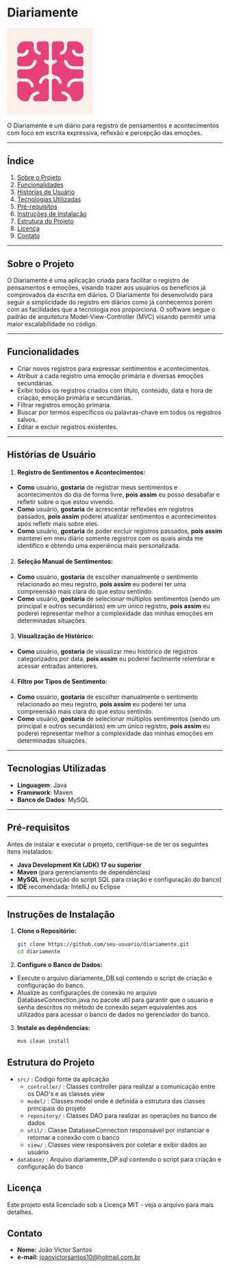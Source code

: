 # **Diariamente**

<img src="images/logo-diariamente.jpg" alt="Logo do projeto" width="200" />


O Diariamente é um diário para registro de pensamentos e acontecimentos com foco em escrita expressiva, reflexão e percepção das emoções.

---
## **Índice**
1. [Sobre o Projeto](#sobre-o-projeto)
2. [Funcionalidades](#funcionalidades)
3. [Histórias de Usuário](#histórias-de-usuário)
3. [Tecnologias Utilizadas](#tecnologias-utilizadas)
4. [Pré-requisitos](#pré-requisitos)
5. [Instruções de Instalação](#instruções-de-instalação)
6. [Estrutura do Projeto](#estrutura-do-projeto)
7. [Licença](#licença)
8. [Contato](#contato)
---

## **Sobre o Projeto**
O Diariamente é uma aplicação criada para facilitar o registro de pensamentos e emoções, visando trazer aos usuários os 
benefícios já comprovados da escrita em diários. O Diariamente foi desenvolvido para seguir a simplicidade do registro em
diários como já conhecemos porém com as facilidades que a tecnologia nos proporciona. O software segue o padrão de arquitetura 
Model-View-Controller (MVC) visando permitir uma maior escalabilidade no código.

---
## **Funcionalidades**

- Criar novos registros para expressar sentimentos e acontecimentos.
- Atribuir a cada registro uma emoção primária e diversas emoções secundárias.
- Exibir todos os registros criados com título, conteúdo, data e hora de criação, emoção primária e secundárias.
- Filtrar registros emoção primária.
- Buscar por termos específicos ou palavras-chave em todos os registros salvos.
- Editar e excluir registros existentes.

---

## **Histórias de Usuário**

1. #### **Registro de Sentimentos e Acontecimentos:**
- **Como** usuário, **gostaria** de registrar meus sentimentos e acontecimentos do dia de forma livre, **pois assim** eu posso desabafar e refletir sobre o que estou vivendo.
- **Como** usuário, **gostaria** de acrescentar reflexões em registros passados, **pois assim** poderei atualizar sentimentos e acontecimentos após refletir mais sobre eles.
- **Como** usuário, **gostaria** de poder excluir registros passados, **pois assim** manterei em meu diário somente registros com os quais ainda me identifico e obtendo uma experiência mais personalizada.

2. #### **Seleção Manual de Sentimentos:**
- **Como** usuário, **gostaria** de escolher manualmente o sentimento relacionado ao meu registro, **pois assim** eu poderei ter uma compreensão mais clara do que estou sentindo.
- **Como** usuário, **gostaria** de selecionar múltiplos sentimentos (sendo um principal e outros secundários) em um único registro, **pois assim** eu poderei representar melhor a complexidade das minhas emoções em determinadas situações.

3. #### **Visualização de Histórico:**
- **Como** usuário, **gostaria** de visualizar meu histórico de registros categorizados por data, **pois assim** eu poderei facilmente relembrar e acessar entradas anteriores.


4. #### **Filtro por Tipos de Sentimento:**
- **Como** usuário, **gostaria** de escolher manualmente o sentimento relacionado ao meu registro, **pois assim** eu poderei ter uma compreensão mais clara do que estou sentindo.
- **Como** usuário, **gostaria** de selecionar múltiplos sentimentos (sendo um principal e outros secundários) em um único registro, **pois assim** eu poderei representar melhor a complexidade das minhas emoções em determinadas situações.
---


## **Tecnologias Utilizadas**

- **Linguagem**: Java
- **Framework**: Maven
- **Banco de Dados**: MySQL

---

## **Pré-requisitos**

Antes de instalar e executar o projeto, certifique-se de ter os seguintes itens instalados:

- **Java Development Kit (JDK) 17 ou superior**
- **Maven** (para gerenciamento de dependências)
- **MySQL** (execução do script SQL para criação e configuração do banco)
- **IDE** recomendada: IntelliJ ou Eclipse

---

## **Instruções de Instalação**

1. **Clone o Repositório:**

   ```bash
   git clone https://github.com/seu-usuario/diariamente.git
   cd diariamente 
   
2. **Configure o Banco de Dados:**
- Execute o arquivo diariamente_DB.sql contendo o script de criação e configuração do banco.
- Atualize as configurações de conexão no arquivo DatabaseConnection.java no pacote util para garantir que o usuario e senha descritos no método de conexão sejam equivalentes aos utilizados para acessar o banco de dados no gerenciador do banco.

3. **Instale as depêndencias:**
    ```bash
   mvn clean install
## **Estrutura do Projeto**
- `src/` : Código fonte da aplicação
  - `controller/` : Classes controller para realizar a comunicação entre os DAO's e as classes view
  - `model/` : Classes model onde é definida a estrutura das classes principais do projeto 
  - `repository/` : Classes DAO para realizar as operações no banco de dados
  - `util/` : Classe DatabaseConnection responsável por instanciar e retornar a conexão com o banco
  - `view/` : Classes view responsáveis por coletar e exibir dados ao usuário
- `database/` : Arquivo diariamente_DP.sql contendo o script para criação e configuração do banco


## **Licença**
Este projeto está licenciado sob a Licença MIT - veja o arquivo para mais detalhes.

## **Contato**
- **Nome:** João Victor Santos
- **e-mail:** joaovictorsantos10@hotmail.com.br
